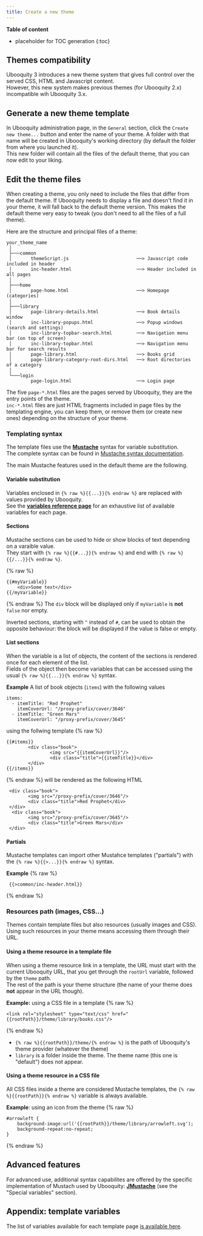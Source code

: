 ```yaml
---
title: Create a new theme
---
```


**Table of content**

* placeholder for TOC generation
{:toc}

## Themes compatibility

Ubooquity 3 introduces a new theme system that gives full control over the served CSS, HTML and Javascript content.   
However, this new system makes previous themes (for Ubooquity 2.x) incompatible wih Ubooquity 3.x.

## Generate a new theme template

In Ubooquity administration page, in the `General` section, click the `Create new theme...` button and enter the name of your theme. A folder with that name will be created in Ubooquity's working directory (by default the folder from where you launched it).  
This new folder will contain all the files of the default theme, that you can now edit to your liking.


## Edit the theme files

<div class="infobox">
When creating a theme, you only need to include the files that differ from the default theme. If Ubooquity needs to display a file and doesn't find it in your theme, it will fall back to the default theme version.  
This makes the default theme very easy to tweak (you don't need to all the files of a full theme).
</div>

Here are the structure and principal files of a theme:

```
your_theme_name
 │
 ├───common
 │       themeScript.js                         ──> Javascript code included in header  
 │       inc-header.html                        ──> Header included in all pages
 │
 ├───home
 │       page-home.html                         ──> Homepage (categories)
 │
 ├───library
 │       page-library-details.html              ──> Book details window
 │       inc-library-popups.html                ──> Popup windows (search and settings)
 │       inc-library-topbar-search.html         ──> Navigation menu bar (on top of screen) 
 │       inc-library-topbar.html                ──> Navigation menu bar for search results
 │       page-library.html                      ──> Books grid
 │       page-library-category-root-dirs.html   ──> Root directories of a category
 │
 └───login
         page-login.html                        ──> Login page
``` 

The five `page-*.html` files are the pages served by Ubooquity, they are the entry points of the theme.  
`inc-*.html` files are just HTML fragments included in page files by the templating engine, you can keep them, or remove them (or create new ones) depending on the structure of your theme.

### Templating syntax

The template files use the [**Mustache**](https://mustache.github.io/) syntax for variable substitution.  
The complete syntax can be found in [Mustache syntax documentation](https://mustache.github.io/mustache.5.html).  

The main Mustache features used in the default theme are the following. 

#### Variable substitution

Variables enclosed in `{% raw %}{{...}}{% endraw %}` are replaced with values provided by Ubooquity.  
See the [**variables reference page**](https://vaemendis.github.io/ubooquity-doc/pages/theme-variables-reference.html) for an exhaustive list of available variables for each page.

#### Sections

Mustache sections can be used to hide or show blocks of text depending on a varaible value.  
They start with `{% raw %}{{#...}}{% endraw %}` and end with `{% raw %}{{/...}}{% endraw %}`.

{% raw %}
```
{{#myVariable}}
    <div>Some text</div>
{{/myVariable}}
```
{% endraw %}
The `div` block will be displayed only if `myVariable` is **not** `false` nor empty.

Inverted sections, starting with `^` instead of `#`, can be used to obtain the opposite behaviour: the block will be displayed if the value is false or empty.

#### List sections

When the variable is a list of objects, the content of the sections is rendered once for each element of the list.  
Fields of the object then become variables that can be accessed using the usual `{% raw %}{{...}}{% endraw %}` syntax.

**Example** 
A list of book objects (`items`) with the following values
```
items:
  - itemTitle: "Red Prophet"
    itemCoverUrl: "/proxy-prefix/cover/3646"
  - itemTitle: "Green Mars"
    itemCoverUrl: "/proxy-prefix/cover/3645"
```
using the follwing template
{% raw %}
```
{{#items}}
        <div class="book">
                <img src="{{itemCoverUrl}}"/>
                <div class="title">{{itemTitle}}</div>
        </div>        
{{/items}}
```
{% endraw %}
will be rendered as the following HTML
```
 <div class="book">
        <img src="/proxy-prefix/cover/3646"/>
        <div class="title">Red Prophet</div>
 </div> 
  <div class="book">
        <img src="/proxy-prefix/cover/3645"/>
        <div class="title">Green Mars</div>
 </div> 
```

#### Partials

Mustache templates can import other Mustahce templates ("partials") with the `{% raw %}{{>...}}{% endraw %}` syntax.

**Example**
{% raw %}
```
 {{>common/inc-header.html}}
```
 {% endraw %}

### Resources path (images, CSS...)
 
Themes contain template files but also resources (usually images and CSS).  
Using such resources in your theme means accessing them through their URL.

#### Using a theme resource in a template file

When using a theme resource link in a template, the URL must start with the current Ubooquity URL, that you get through the `rootUrl` variable, followed by the `theme` path.  
The rest of the path is your theme structure (the name of your theme does **not** appear in the URL though).

**Example:** using a CSS file in a template
{% raw %}
```
<link rel="stylesheet" type="text/css" href="{{rootPath}}/theme/library/books.css"/>
```
 {% endraw %}
- `{% raw %}{{rootPath}}/theme/{% endraw %}` is the path of Ubooquity's theme provider (whatever the theme) 
- `library` is a folder inside the theme. The theme name (this one is "default") does not appear.


#### Using a theme resource in a CSS file

All CSS files inside a theme are considered Mustache templates, the `{% raw %}{{rootPath}}{% endraw %}` variable is always available.

**Example**: using an icon from the theme
{% raw %}
```
#arrowleft {
	background-image:url('{{rootPath}}/theme/library/arrowleft.svg');
	background-repeat:no-repeat;	
}
```
 {% endraw %}


## Advanced features 

For advanced use, additional syntax capabilites are offered by the specific implementation of Mustach used by Ubooquity: [**JMustache**](https://github.com/samskivert/jmustache#special-variables) (see the "Special variables" section). 


## Appendix: template variables

The list of variables available for each template page [is available here](https://vaemendis.github.io/ubooquity-doc/pages/theme-variables-reference.html).



